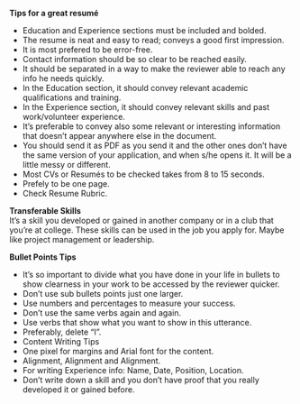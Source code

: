 **Tips for a great resumé**
- Education and Experience sections must be included and bolded.
- The resume is neat and easy to read; conveys a good first impression.
- It is most prefered to be error-free.
- Contact information should be so clear to be reached easily.
- It should be separated in a way to make the reviewer able to reach any info he needs quickly.
- In the Education section, it should convey relevant academic qualifications and training.
- In the Experience section, it should convey relevant skills and past work/volunteer experience.
- It’s preferable to convey also some relevant or interesting information that doesn’t appear anywhere else in the document.
- You should send it as PDF as you send it and the other ones don’t have the same version  of your application, and when s/he opens it. It will be a little messy or different.
- Most CVs or Resumés to be checked takes from 8 to 15 seconds.
- Prefely to be one page.
- Check Resume Rubric.


**Transferable Skills** </br>
It’s a skill you developed or gained in another company or in a club that you’re at college. These skills can be used in the job you apply for. Maybe like project management or leadership.


**Bullet Points Tips**
- It’s so important to divide what you have done in your life in bullets to show clearness in your work to be accessed by the reviewer quicker.
- Don’t use sub bullets points just one larger.
- Use numbers and percentages to measure your success.
- Don’t use the same verbs again and again.
- Use verbs that show what you want to show in this utterance.
- Preferably, delete “I”.
- Content Writing Tips
- One pixel for margins and Arial font for the content.
- Alignment, Alignment and Alignment.
- For writing Experience info: Name, Date, Position, Location.
- Don’t write down a skill and you don’t have proof that you really developed it or gained before.


